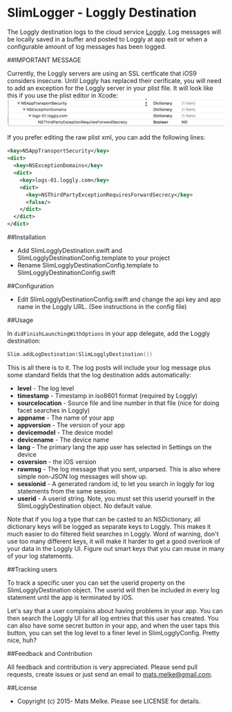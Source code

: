 # SlimLogger - Loggly Destination

The Loggly destination logs to the cloud service [Loggly](https://www.loggly.com/). Log messages will be locally saved in a buffer
and posted to Loggly at app exit or when a configurable amount of log messages has been logged.

##IMPORTANT MESSAGE

Currently, the Loggly servers are using an SSL certficate that iOS9 considers
insecure. Until Loggly has replaced their cerificate, you will need to add an
exception for the Loggly server in your plist file. It will look like this if you
use the plist editor in Xcode: ![Plist editor](./securityexception.png?raw=true)

If you prefer editing the raw plist xml, you can add the following lines:

```xml
<key>NSAppTransportSecurity</key>
<dict>
  <key>NSExceptionDomains</key>
  <dict>
    <key>logs-01.loggly.com</key>
    <dict>
      <key>NSThirdPartyExceptionRequiresForwardSecrecy</key>
      <false/>
    </dict>
  </dict>
</dict>
```

##Installation

  * Add SlimLogglyDestination.swift and SlimLogglyDestinationConfig.template to your project
  * Rename SlimLogglyDestinationConfig.template to SlimLogglyDestinationConfig.swift

##Configuration
  
  * Edit SlimLogglyDestinationConfig.swift and change the api key and app name in the Loggly URL. (See instructions in the config file)

##Usage

In `didFinishLaunchingWithOptions` in your app delegate, add the Loggly destination:

```swift
Slim.addLogDestination(SlimLogglyDestination())    
```
  
This is all there is to it. The log posts will include your log message plus some standard fields that the log destination adds automatically:

  - **level** - The log level
  - **timestamp** - Timestamp in iso8601 format (required by Loggly)
  - **sourcelocation** - Source file and line number in that file (nice for doing facet searches in Loggly)
  - **appname** - The name of your app
  - **appversion** - The version of your app
  - **devicemodel** - The device model
  - **devicename** - The device name
  - **lang** - The primary lang the app user has selected in Settings on the device
  - **osversion** - the iOS version
  - **rawmsg** - The log message that you sent, unparsed. This is also where simple non-JSON log messages will show up.
  - **sessionid** - A generated random id, to let you search in loggly for log statements from the same session.
  - **userid** - A userid string. Note, you must set this userid yourself in the SlimLogglyDestination object. No default value.

Note that if you log a type that can be casted to an NSDictionary, all dictionary keys will be logged as separate keys
to Loggly. This makes it much easier to do filtered field searches in Loggly. 
Word of warning, don't use too many different keys, it will make it harder to get a good overlook of your data 
in the Loggly UI. Figure out smart keys that you can reuse in many of your log statements.

##Tracking users

To track a specific user you can set the userid property on the SlimLogglyDestination object. The userid
will then be included in every log statement until the app is terminated by iOS.

Let's say that a user complains about having problems in your app. You can then search the Loggly UI for all log entries
that this user has created. You can also have some secret button in your app, and when the user taps this
button, you can set the log level to a finer level in SlimLogglyConfig. Pretty nice, huh?

##Feedback and Contribution

All feedback and contribution is very appreciated. Please send pull requests, create issues
or just send an email to [mats.melke@gmail.com](mailto:mats.melke@gmail.com).

##License

* Copyright (c) 2015- Mats Melke. Please see LICENSE for details.
